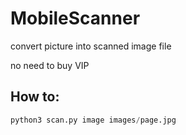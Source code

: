 # MobileScanner

convert picture into scanned image file

no need to buy VIP

## How to:

```python
python3 scan.py image images/page.jpg
```

